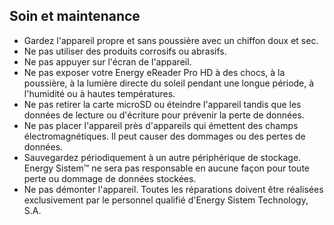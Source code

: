 ## Soin et maintenance

-	Gardez l'appareil propre et sans poussière avec un chiffon doux et sec.
-	Ne pas utiliser des produits corrosifs ou abrasifs.
-	Ne pas appuyer sur l'écran de l'appareil.
-	Ne pas exposer votre Energy eReader Pro HD à des chocs, à la poussière, à la lumière directe du soleil pendant une longue période, à l'humidité ou à hautes températures.
-	Ne pas retirer la carte microSD ou éteindre l'appareil tandis que les données de lecture ou d'écriture pour prévenir la perte de données.
-	Ne pas placer l'appareil près d'appareils qui émettent des champs électromagnétiques.  Il peut causer des dommages ou des pertes de données.
-	Sauvegardez périodiquement à un autre périphérique de stockage.  Energy Sistem™ ne sera pas responsable en aucune façon pour toute perte ou dommage de données stockées.
-	Ne pas démonter l'appareil. Toutes les réparations doivent être réalisées exclusivement par le personnel qualifié d'Energy Sistem Technology, S.A.
